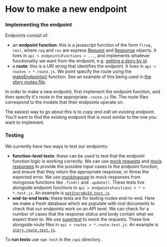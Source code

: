 # How to make a new endpoint
### Implementing the endpoint
Endpoints consist of:
* an **endpoint function**: this is a javascript function of the form `f(req, res)`, where `req` and `res` are express [Request](https://expressjs.com/en/api.html#req) and [Response](https://expressjs.com/en/api.html#res) objects. It lives in `api > endpointsFunctions > ...`, and implements whatever functionality we want from the endpoint, e.g. [getting a story by id](https://github.com/OisinNolan/An-Scealai/blob/119cbcdc7ff25c4d6cf069663f5bc0297021ef51/api/endpointsFunctions/story/getStoryById.js#L4).
* a **route**: this is a URI string that identifies the endpoint. It lives in `api > routes > *.route.js`. We point specify the route using the [makeEndpoints()](https://github.com/OisinNolan/An-Scealai/blob/119cbcdc7ff25c4d6cf069663f5bc0297021ef51/api/utils/makeEndpoints.js#L19) function. See an example of this being used in [the story routes file](https://github.com/OisinNolan/An-Scealai/blob/119cbcdc7ff25c4d6cf069663f5bc0297021ef51/api/routes/story.route.js#L50).

In order to make a new endpoint, first implement the endpoint function, and then specify it's route in the appropriate `.route.js` file. The route files correspond to the models that their endpoints operate on.

The easiest way to go about this is to _copy and edit an existing endpoint_. You'll want to find the existing endpoint that is most similar to the one you want to implement.

### Testing
We currently have two ways to test our endpoints:
* **function-level tests**: these can be used to test that the endpoint function logic is working correctly. We can use [mock requests](https://github.com/OisinNolan/An-Scealai/blob/119cbcdc7ff25c4d6cf069663f5bc0297021ef51/api/endpointsFunctions/story/getStoryById.test.js#L9) and [mock responses](https://github.com/OisinNolan/An-Scealai/blob/119cbcdc7ff25c4d6cf069663f5bc0297021ef51/api/endpointsFunctions/story/getStoryById.test.js#L14) to provide the possible input cases to the endpoint function, and ensure that they return the appropriate response, or throw the expected error. We use [mockingoose](https://www.npmjs.com/package/mockingoose) to mock responses from mongoose functions like `.find()` and `.update()`. These tests live alongside endpoint functions in `api > endpointsFunctions > * > *.test.js`. An example is [`getStoryById.test.js`](https://github.com/OisinNolan/An-Scealai/blob/master/api/endpointsFunctions/story/getStoryById.test.js).
* **end-to-end tests**: these tests are for testing routes end-to-end. Here we make a fresh database which we populate with _real_ documents to check that our endpoints work on an API level. We can check for a number of cases that the response status and body contain what we expect them to. We use [supertest](https://www.npmjs.com/package/supertest) to mock the requests. These live alongside route files in `api > routes > *.route.test.js`. An example is [`story.route.test.js`](https://github.com/OisinNolan/An-Scealai/blob/master/api/routes/story.route.test.js).

To **run tests** use `npm test` in the `/api` directory.
